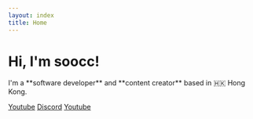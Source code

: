 ```yaml
---
layout: index
title: Home
---
```


<h1 id="hi-im-soocc" class="anim-typewriter">Hi, I'm soocc!</h1>
<p markdown="1">I'm a **software developer** and **content creator** based in 🇭🇰 Hong Kong.</p>

<a id="youtube-btn" class="btn" href="https://youtube.com/sooccc">Youtube</a>
<a id="discord-btn" class="btn" href="https://discord.gg/72UPzkfxXM">Discord</a>
<a id="youtube-btn" class="btn m-2" href="https://youtube.com/sooccc">Youtube</a>
